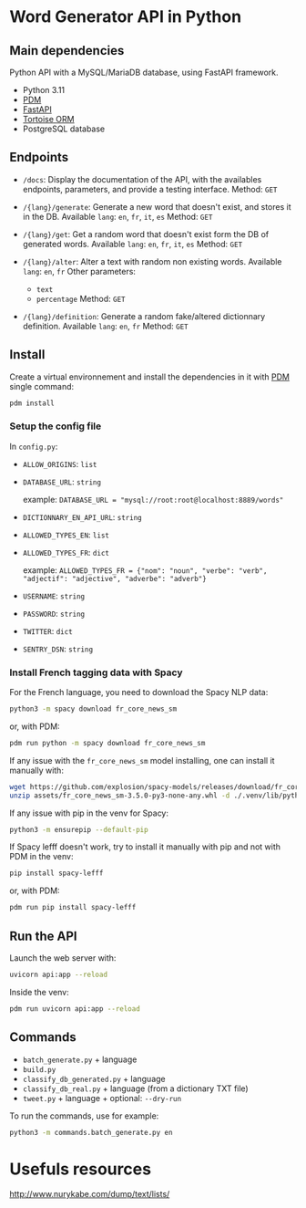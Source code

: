# Word Generator API in Python


## Main dependencies

Python API with a MySQL/MariaDB database, using FastAPI framework.

- Python 3.11
- [PDM](https://pdm.fming.dev/)
- [FastAPI](https://fastapi.tiangolo.com/)
- [Tortoise ORM](https://tortoise-orm.readthedocs.io/)
- PostgreSQL database

## Endpoints

- `/docs`:
  Display the documentation of the API, with the availables endpoints, parameters, and provide a testing interface.
  Method: `GET`

- `/{lang}/generate`:
  Generate a new word that doesn't exist, and stores it in the DB.
  Available `lang`: `en`, `fr`, `it`, `es`
  Method: `GET`

- `/{lang}/get`:
  Get a random word that doesn't exist form the DB of generated words.
  Available `lang`: `en`, `fr`, `it`, `es`
  Method: `GET`

- `/{lang}/alter`:
  Alter a text with random non existing words.
  Available `lang`: `en`, `fr`
  Other parameters:
    - `text`
    - `percentage`
  Method: `GET`

- `/{lang}/definition`:
  Generate a random fake/altered dictionnary definition.
  Available `lang`: `en`, `fr`
  Method: `GET`

## Install

Create a virtual environnement and install the dependencies in it with [PDM](https://pdm.fming.dev/) single command:
```bash
pdm install
```

### Setup the config file

In `config.py`:

- `ALLOW_ORIGINS`: `list`
- `DATABASE_URL`: `string`

    example: `DATABASE_URL = "mysql://root:root@localhost:8889/words"`

- `DICTIONNARY_EN_API_URL`: `string`
- `ALLOWED_TYPES_EN`: `list`
- `ALLOWED_TYPES_FR`: `dict`

    example: `ALLOWED_TYPES_FR = {"nom": "noun", "verbe": "verb", "adjectif": "adjective", "adverbe": "adverb"}`

- `USERNAME`: `string`
- `PASSWORD`: `string`
- `TWITTER`: `dict`
- `SENTRY_DSN`: `string`


### Install French tagging data with Spacy


For the French language, you need to download the Spacy NLP data:
```bash
python3 -m spacy download fr_core_news_sm
```
or, with PDM:
```bash
pdm run python -m spacy download fr_core_news_sm
```

If any issue with the `fr_core_news_sm` model installing, one can install it manually with:
```bash
wget https://github.com/explosion/spacy-models/releases/download/fr_core_news_sm-3.5.0/fr_core_news_sm-3.5.0-py3-none-any.whl -P ./assets
unzip assets/fr_core_news_sm-3.5.0-py3-none-any.whl -d ./.venv/lib/python3.11/site-packages
```

If any issue with pip in the venv for Spacy:
```bash
python3 -m ensurepip --default-pip
```

If Spacy lefff doesn't work, try to install it manually with pip and not with PDM in the venv:
```bash
pip install spacy-lefff
```
or, with PDM:
```bash
pdm run pip install spacy-lefff
```

## Run the API

Launch the web server with:
```bash
uvicorn api:app --reload
```
Inside the venv:
```bash
pdm run uvicorn api:app --reload
```

## Commands

  - `batch_generate.py` + language
  - `build.py`
  - `classify_db_generated.py` + language
  - `classify_db_real.py` + language (from a dictionary TXT file)
  - `tweet.py` + language + optional: `--dry-run`

To run the commands, use for example:
```bash
python3 -m commands.batch_generate.py en
```

# Usefuls resources

http://www.nurykabe.com/dump/text/lists/
